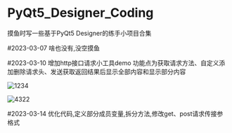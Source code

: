 # PyQt5_Designer_Coding
摸鱼时写一些基于PyQt5 Designer的练手小项目合集

#2023-03-07
啥也没有,没空摸鱼

#2023-03-10
增加http接口请求小工具demo
功能点为获取请求方法、自定义添加删除请求头、发送获取返回结果后显示全部内容和显示部分内容

![1234](https://user-images.githubusercontent.com/127218958/224742944-9f60bebb-690d-4090-aa3e-f3a2494c6e88.PNG)

![4322](https://user-images.githubusercontent.com/127218958/224742951-448d809c-3bc3-47da-a207-87ba90101391.PNG)

#2023-03-14
优化代码,定义部分成员变量,拆分方法,修改get、post请求传接参格式
